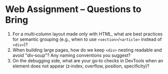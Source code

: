 # Web Assignment – Questions to Bring

1) For a multi‑column layout made only with HTML, what are best practices for semantic grouping (e.g., when to use `<section>`/`<article>` instead of `<div>`)?
2) When building large pages, how do we keep `<div>` nesting readable and avoid "div‑soup"? Any naming conventions you suggest?
3) On the debugging side, what are your go‑to checks in DevTools when an element does not appear (z‑index, overflow, position, specificity)?
